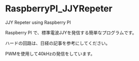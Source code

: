 # RaspberryPI_JJYRepeter
JJY Repeter using Raspberry PI

Raspberry PI で、標準電波JJYを発信する簡単なプログラムです。

ハードの回路は、日経の記事を参考にしてください。

PWMを使用して40kHzの発信をしています。
